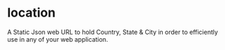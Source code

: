 # location
A Static Json web URL to hold Country, State &amp; City in order to efficiently use in any of your web application.
